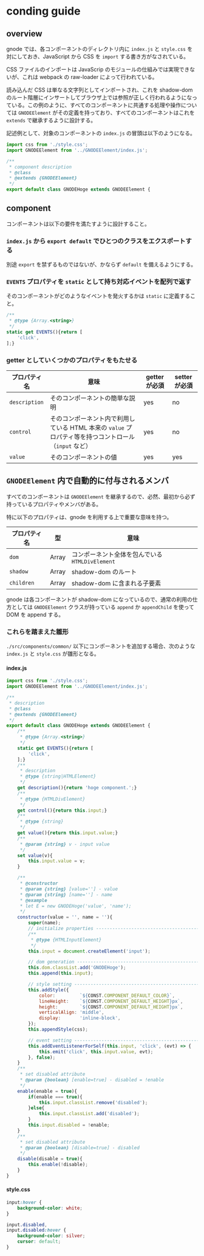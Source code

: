 
# conding guide

## overview

gnode では、各コンポーネントのディレクトリ内に `index.js` と `style.css` を対にしておき、JavaScript から CSS を `import` する書き方がなされている。

CSS ファイルのインポートは JavaScrip のモジュールの仕組みでは実現できないが、これは webpack の raw-loader によって行われている。

読み込んだ CSS は単なる文字列としてインポートされ、これを shadow-dom のルート階層にインサートしてブラウザ上では参照が正しく行われるようになっている。この例のように、すべてのコンポーネントに共通する処理や操作については `GNODEElement` がその定義を持っており、すべてのコンポーネントはこれを `extends` で継承するように設計する。

記述例として、対象のコンポーネントの `index.js` の冒頭は以下のようになる。

```javascript
import css from './style.css';
import GNODEElement from '../GNODEElement/index.js';

/**
 * component description
 * @class
 * @extends {GNODEElement}
 */
export default class GNODEHoge extends GNODEElement {
```

## component

コンポーネントは以下の要件を満たすように設計すること。

### `index.js` から `export default` でひとつのクラスをエクスポートする

別途 `export` を禁ずるものではないが、かならず `default` を備えるようにする。

### `EVENTS` プロパティを `static` として持ち対応イベントを配列で返す

そのコンポーネントがどのようなイベントを発火するかは `static` に定義すること。

```javascript
/**
 * @type {Array.<string>}
 */
static get EVENTS(){return [
    'click',
];}
```

### getter としていくつかのプロパティをもたせる

| プロパティ名 | 意味 | getter が必須 | setter が必須 |
|---|---|---|---|
| `description` | そのコンポーネントの簡単な説明 | yes | no |
| `control` | そのコンポーネント内で利用している HTML 本来の `value` プロパティ等を持つコントロール（`input` など） | yes | no |
| `value` | そのコンポーネントの値 | yes | yes |

## `GNODEElement` 内で自動的に付与されるメンバ

すべてのコンポーネントは `GNODEElement` を継承するので、必然、最初から必ず持っているプロパティやメンバがある。

特に以下のプロパティは、gnode を利用する上で重要な意味を持つ。

| プロパティ名 | 型 | 意味 |
|---|---|---|
| `dom` | Array | コンポーネント全体を包んでいる `HTMLDivElement` |
| `shadow` | Array | shadow-dom のルート |
| `children` | Array | shadow-dom に含まれる子要素 |

gnode は各コンポーネントが shadow-dom になっているので、通常の利用の仕方としては `GNODEElement` クラスが持っている `append` か `appendChild` を使って DOM を append する。

### これらを踏まえた雛形

`./src/components/common/` 以下にコンポーネントを追加する場合、次のような `index.js` と `style.css` が雛形となる。

#### index.js

```javascript
import css from './style.css';
import GNODEElement from '../GNODEElement/index.js';

/**
 * description
 * @class
 * @extends {GNODEElement}
 */
export default class GNODEHoge extends GNODEElement {
    /**
     * @type {Array.<string>}
     */
    static get EVENTS(){return [
        'click',
    ];}
    /**
     * description
     * @type {string|HTMLElement}
     */
    get description(){return 'hoge component.';}
    /**
     * @type {HTMLDivElement}
     */
    get control(){return this.input;}
    /**
     * @type {string}
     */
    get value(){return this.input.value;}
    /**
     * @param {string} v - input value
     */
    set value(v){
        this.input.value = v;
    }

    /**
     * @constructor
     * @param {string} [value=''] - value
     * @param {string} [name=''] - name
     * @example
     * let E = new GNODEHoge('value', 'name');
     */
    constructor(value = '', name = ''){
        super(name);
        // initialize properties ----------------------------------------------
        /**
         * @type {HTMLInputElement}
         */
        this.input = document.createElement('input');

        // dom generation -----------------------------------------------------
        this.dom.classList.add('GNODEHoge');
        this.append(this.input);

        // style setting ------------------------------------------------------
        this.addStyle({
            color:         `${CONST.COMPONENT_DEFAULT_COLOR}`,
            lineHeight:    `${CONST.COMPONENT_DEFAULT_HEIGHT}px`,
            height:        `${CONST.COMPONENT_DEFAULT_HEIGHT}px`,
            verticalAlign: 'middle',
            display:       'inline-block',
        });
        this.appendStyle(css);

        // event setting ------------------------------------------------------
        this.addEventListenerForSelf(this.input, 'click', (evt) => {
            this.emit('click', this.input.value, evt);
        }, false);
    }
    /**
     * set disabled attribute
     * @param {boolean} [enable=true] - disabled = !enable
     */
    enable(enable = true){
        if(enable === true){
            this.input.classList.remove('disabled');
        }else{
            this.input.classList.add('disabled');
        }
        this.input.disabled = !enable;
    }
    /**
     * set disabled attribute
     * @param {boolean} [disable=true] - disabled
     */
    disable(disable = true){
        this.enable(!disable);
    }
}
```

#### style.css

```css
input:hover {
    background-color: white;
}

input.disabled,
input.disabled:hover {
    background-color: silver;
    cursor: default;
}
```


